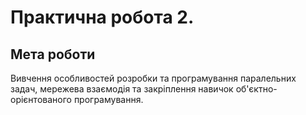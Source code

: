 # Практична робота 2.
## Мета роботи
Вивчення особливостей розробки та програмування паралельних задач, мережева взаємодія та закріплення навичок об'єктно-орієнтованого програмування.
